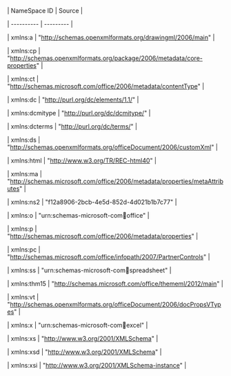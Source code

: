 | NameSpace ID | Source |

| ---------- | --------- |

| xmlns:a | "http://schemas.openxmlformats.org/drawingml/2006/main" |

| xmlns:cp | "http://schemas.openxmlformats.org/package/2006/metadata/core-properties" |

| xmlns:ct | "http://schemas.microsoft.com/office/2006/metadata/contentType"  |

| xmlns:dc | "http://purl.org/dc/elements/1.1/"  |

| xmlns:dcmitype | "http://purl.org/dc/dcmitype/"  |

| xmlns:dcterms | "http://purl.org/dc/terms/"  |

| xmlns:ds | "http://schemas.openxmlformats.org/officeDocument/2006/customXml" |

| xmlns:html | "http://www.w3.org/TR/REC-html40" |

| xmlns:ma | "http://schemas.microsoft.com/office/2006/metadata/properties/metaAttributes" |

| xmlns:ns2 | "f12a8906-2bcb-4e5d-852d-4d021b1b7c77" |

| xmlns:o | "urn:schemas-microsoft-com:office:office" |

| xmlns:p | "http://schemas.microsoft.com/office/2006/metadata/properties"  |

| xmlns:pc | "http://schemas.microsoft.com/office/infopath/2007/PartnerControls" |

| xmlns:ss | "urn:schemas-microsoft-com:office:spreadsheet" |

| xmlns:thm15 | "http://schemas.microsoft.com/office/thememl/2012/main" |

| xmlns:vt | "http://schemas.openxmlformats.org/officeDocument/2006/docPropsVTypes" |

| xmlns:x | "urn:schemas-microsoft-com:office:excel" |

| xmlns:xs | "http://www.w3.org/2001/XMLSchema"  |

| xmlns:xsd | "http://www.w3.org/2001/XMLSchema"  |

| xmlns:xsi | "http://www.w3.org/2001/XMLSchema-instance" |

